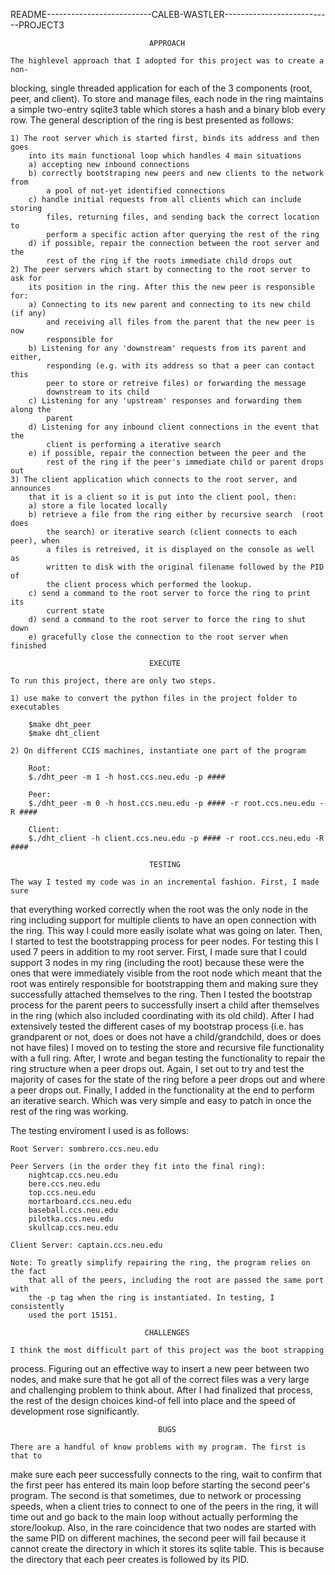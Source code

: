 README--------------------------CALEB-WASTLER---------------------------PROJECT3

								   APPROACH

	The highlevel approach that I adopted for this project was to create a non-
blocking, single threaded application for each of the 3 components (root, peer, 
and client).  To store and manage files, each node in the ring maintains a 
simple two-entry sqlite3 table which stores a hash and a binary blob every row.
The general description of the ring is best presented as follows:

	1) The root server which is started first, binds its address and then goes 
		into its main functional loop which handles 4 main situations
		a) accepting new inbound connections
		b) correctly bootstraping new peers and new clients to the network from 
			a pool of not-yet identified connections
		c) handle initial requests from all clients which can include storing
			files, returning files, and sending back the correct location to 
			perform a specific action after querying the rest of the ring
		d) if possible, repair the connection between the root server and the 
			rest of the ring if the roots immediate child drops out
	2) The peer servers which start by connecting to the root server to ask for
		its position in the ring. After this the new peer is responsible for:
		a) Connecting to its new parent and connecting to its new child (if any)
			and receiving all files from the parent that the new peer is now 
			responsible for
		b) Listening for any 'downstream' requests from its parent and either, 
			responding (e.g. with its address so that a peer can contact this
			peer to store or retreive files) or forwarding the message
			downstream to its child
		c) Listening for any 'upstream' responses and forwarding them along the 
			parent
		d) Listening for any inbound client connections in the event that the 
			client is performing a iterative search
		e) if possible, repair the connection between the peer and the 
			rest of the ring if the peer's immediate child or parent drops out
	3) The client application which connects to the root server, and announces 
		that it is a client so it is put into the client pool, then:
		a) store a file located locally
		b) retrieve a file from the ring either by recursive search  (root does 
			the search) or iterative search (client connects to each peer), when
			a files is retreived, it is displayed on the console as well as 
			written to disk with the original filename followed by the PID of
			the client process which performed the lookup.
		c) send a command to the root server to force the ring to print its 
			current state
		d) send a command to the root server to force the ring to shut down
		e) gracefully close the connection to the root server when finished

								   EXECUTE

	To run this project, there are only two steps. 

	1) use make to convert the python files in the project folder to executables

		$make dht_peer
		$make dht_client

	2) On different CCIS machines, instantiate one part of the program

		Root:
		$./dht_peer -m 1 -h host.ccs.neu.edu -p ####

		Peer:
		$./dht_peer -m 0 -h host.ccs.neu.edu -p #### -r root.ccs.neu.edu -R ####

		Client:
		$./dht_client -h client.ccs.neu.edu -p #### -r root.ccs.neu.edu -R ####

								   TESTING

	The way I tested my code was in an incremental fashion. First, I made sure 
that everything worked correctly when the root was the only node in the ring
including support for multiple clients to have an open connection with the ring. 
This way I could more easily isolate what was going on later. Then, I started to 
test the bootstrapping process for peer nodes.  For testing this I used 7 peers 
in addition to my root server. First, I made sure that I could support 3 nodes
in my ring (including the root) because these were the ones that were 
immediately visible from the root node which meant that the root was entirely 
responsible for bootstrapping them and making sure they successfully attached
themselves to the ring. Then I tested the bootstrap process for the parent peers
to successfully insert a child after themselves in the ring (which also 
included coordinating with its old child). After I had extensively tested the 
different cases of my bootstrap process (i.e. has grandparent or not, does or 
does not have a child/grandchild, does or does not have files) I moved on to 
testing the store and recursive file functionality with a full ring. After, I 
wrote and began testing the functionality to repair the ring structure when a
peer drops out. Again, I set out to try and test the majority of cases for the 
state of the ring before a peer drops out and where a peer drops out. Finally, 
I added in the functionality at the end to perform an iterative search. Which 
was very simple and easy to patch in once the rest of the ring was working.

The testing enviroment I used is as follows:

	Root Server: sombrero.ccs.neu.edu

	Peer Servers (in the order they fit into the final ring):
		nightcap.ccs.neu.edu
		bere.ccs.neu.edu
		top.ccs.neu.edu
		mortarboard.ccs.neu.edu
		baseball.ccs.neu.edu
		pilotka.ccs.neu.edu
		skullcap.ccs.neu.edu

	Client Server: captain.ccs.neu.edu

	Note: To greatly simplify repairing the ring, the program relies on the fact
		that all of the peers, including the root are passed the same port with
		the -p tag when the ring is instantiated. In testing, I consistently 
		used the port 15151.

								  CHALLENGES

	I think the most difficult part of this project was the boot strapping 
process. Figuring out an effective way to insert a new peer between two nodes, 
and make sure that he got all of the correct files was a very large and 
challenging problem to think about. After I had finalized that process, 
the rest of the design choices kind-of fell into place and the speed of 
development rose significantly. 
								     
								     BUGS

	There are a handful of know problems with my program. The first is that to
make sure each peer successfully connects to the ring, wait to confirm that the
first peer has entered its main loop before starting the second peer's program.
The second is that sometimes, due to network or processing speeds, when a client
tries to connect to one of the peers in the ring, it will time out and go back
to the main loop without actually performing the store/lookup. Also, in the rare
coincidence that two nodes are started with the same PID on different machines,
the second peer will fail because it cannot create the directory in which 
it stores its sqlite table. This is because the directory that each peer creates
is followed by its PID.
